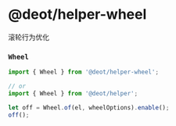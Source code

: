 # @deot/helper-wheel

滚轮行为优化

### `Wheel`
```js
import { Wheel } from '@deot/helper-wheel';

// or
import { Wheel } from '@deot/helper';
```

```js
let off = Wheel.of(el, wheelOptions).enable();
off();
```